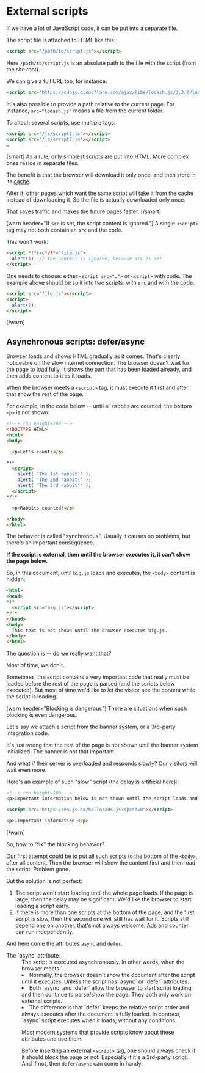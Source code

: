 # External scripts

If we have a lot of JavaScript code, it can be put into a separate file. 

The script file is attached to HTML like this:

```html
<script src="/path/to/script.js"></script>
```

Here `/path/to/script.js` is an absolute path to the file with the script (from the site root).

We can give a full URL too, for instance:

```html
<script src="https://cdnjs.cloudflare.com/ajax/libs/lodash.js/3.2.0/lodash.js"></script>
```

It is also possible to provide a path relative to the current page. For instance,  `src="lodash.js"` means a file from the current folder.

To attach several scripts, use multiple tags:

```html
<script src="/js/script1.js"></script>
<script src="/js/script2.js"></script>
…
```

[smart]
As a rule, only simplest scripts are put into HTML. More complex ones reside in separate files.

The benefit is that the browser will download it only once, and then store in its [cache](https://en.wikipedia.org/wiki/Web_cache).

After it, other pages which want the same script will take it from the cache instead of downloading it. So the file is actually downloaded only once.

That saves traffic and makes the future pages faster.
[/smart]


[warn header="If `src` is set, the script content is ignored."]
A single `<script>` tag may not both contain an `src` and the code.

This won't work:

```html
<script *!*src*/!*="file.js">
  alert(1); // the content is ignored, because src is set
</script>
```

One needs to choose: either `<script src="…">` or `<script>` with code. The example above should be split into two scripts: with `src` and with the code.

```html
<script src="file.js"></script>
<script>
  alert(1);
</script>
```
[/warn]

## Asynchronous scripts: defer/async

Browser loads and shows HTML gradually as it comes. That's clearly noticeable on the slow internet connection. The browser doesn't wait for the page to load fully. It shows the part that has been loaded already, and then adds content to it as it loads.

When the browser meets a `<script>` tag, it must execute it first and after that show the rest of the page.

For example, in the code below -- until all rabbits are counted, the bottom `<p>` is not shown:

```html
<!--+ run height=100 -->
<!DOCTYPE HTML>
<html>
<body>

  <p>Let's count:</p>

*!*
  <script>
    alert( 'The 1st rabbit!' );
    alert( 'The 2nd rabbit!' );
    alert( 'The 3rd rabbit!' );
  </script>
*/!*

  <p>Rabbits counted!</p>

</body>
</html>
```

The behavior is called "synchronous". Usually it causes no problems, but there's an important consequence.

**If the script is external, then until the browser executes it, it can't show the page below.**

So, in this document, until `big.js` loads and executes, the `<body>` content is hidden:

```html
<html>
<head>
*!*
  <script src="big.js"></script>
*/!*
</head>
<body>
  This text is not shown until the browser executes big.js.
</body>
</html>
```

The question is -- do we really want that? 

Most of time, we don't.

Sometimes, the script contains a very important code that really must be loaded before the rest of the page is parsed (and the scripts below executed). But most of time we'd like to let the visitor see the content while the script is loading.

[warn header="Blocking is dangerous"]
There are situations when such blocking is even dangerous.

Let's say we attach a script from the banner system, or a 3rd-party integration code.

It's just wrong that the rest of the page is not shown until the banner system initialized. The banner is not that important.

And what if their server is overloaded and responds slowly? Our visitors will wait even more.

Here's an example of such "slow" script (the delay is artificial here):

```html
<!--+ run height=100 -->
<p>Important information below is not shown until the script loads and executes.</p>

<script src="https://en.js.cx/hello/ads.js?speed=0"></script>

<p>…Important information!</p>
```
[/warn]

So, how to "fix" the blocking behavior?

Our first attempt could be to put all such scripts to the bottom of the `<body>`, after all content. Then the browser will show the content first and then load the script. Problem gone.

But the solution is not perfect:

<ol>
<li>The script won't start loading until the whole page loads. If the page is large, then the delay may be significant. We'd like the browser to start loading a script early.</li>
<li>If there is more than one scripts at the bottom of the page, and the first script is slow, then the second one will still has wait for it. Scripts still depend one on another, that's not always welcome. Ads and counter can run independently.</li>
</ol>

And here come the attributes `async` and `defer`.

<dl>
<dt>The `async` attribute.</dt>
<dd>The script is executed asynchronously. In other words, when the browser meets `<script async src="...">`, it does not stop showing the page. It just initiates script loading and goes on. When the script loads -- it runs.</dd>
<dt>The `defer` attribute.</dt>
<dd>The script with `defer` also executes asynchronously, like async. But there are two essential differences.

First -- the browser guarantees to keep the relative order of scripts with `defer`.

For example, in the code below (with `async`) there are two scripts. The one which loads first will run first.

```html
<script src="1.js" async></script>
<script src="2.js" async></script>
```

With `async` it may happen that `2.js` will run before `1.js`. Scripts are totally independent.

And in the other code `defer` is used, which forces browser to keeps execution order. Even if `2.js` loads first, it will execute after `1.js`:

```html
<script src="1.js" defer></script>
<script src="2.js" defer></script>
```

So `defer` is used when the second script `2.js` depends on the first one `1.js`, say uses something described in the first script.

The second difference -- script with `defer` always works when the HTML-document is fully processed by the browser.

For example, when the document is large...

```html
<script src="async.js" async></script>
<script src="defer.js" defer></script>

Too long text. Didn't read. Many words.
```

...Then `async.js` executes when it runs -- possibly, before the text is fully loaded. In contrast, `defer.js` always waits for the full document to be ready.

It's great to have the choice here. Sometimes a script doesn't need the document at all (like a counter), then `async` is superb. And if we need the whole document to process it, then `defer` will work nice.
</dd>
</dl>

[smart header="`async` together with `defer`"]
We can't use both `defer` and `async` on a single script. If we do that, `defer` will be ignored.
[/smart]

[warn header="Attributes `async/defer` -- only for external scripts"]
Attribute `async/defer` work only when set on a script with `src`.

On a script without `src` like <code>&lt;script&gt;...&lt;/script&gt;</code>, they will be ignored.
[/warn]

Let's modify the "blocking script" example that we've seen before, adding `async`:

```html
<!--+ run height=100 -->
<p>Important information below is not shown until the script loads and executes.</p>

<script *!*async*/!* src="https://en.js.cx/hello/ads.js?speed=0"></script>

<p>…Important information!</p>
```

Now if we run it, we'll see that the whole document is displayed immediately, and the external script runs when it loads.

[smart header="Running ahead..."]
For an advanced reader who knows that new tags can be added on page dynamically, we'd like to note that the `<script>` tags added in such a way behave as if they have `async`.

In other words, they run as they load without an order.

If we'd like to add several `<script>` tags on the page and keep their execution order, it is possible via `script.async = false`.

Like this:
```js
function addScript(src){
  let script = document.createElement('script');
  script.src = src;
*!*
  script.async = false; 
*/!*
  document.head.appendChild(script);
}

addScript('1.js'); // all these scripts will start loading immediately
addScript('2.js'); // but execute in the order of insertion
addScript('3.js'); // that is: 1 -> 2 -> 3
```

We'll cover page manipulation in detail later, in the second part of the tutorial.
[/smart]


## Summary

<ul>
<li>Scripts in an external file can be inserted on the page via `<script src="path"></script>`.</li>
<li>Normally, the browser doesn't show the document after the script until it executes. Unless the script has `async` or `defer` attributes.</li>
<li>Both `async` and `defer` allow the browser to start script loading and then continue to parse/show the page. They both only work on external scripts.</li>
<li>The difference is that `defer` keeps the relative script order and always executes after the document is fully loaded. In contrast, `async` script executes when it loads, without any conditions.</li>
</ul>

Most modern systems that provide scripts know about these attributes and use them.

Before inserting an external `<script>` tag, one should always check if it should block the page or not. Especially if it's a 3rd-party script. And if not, then `defer/async` can come in handy.


